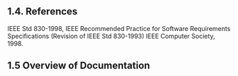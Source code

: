 ## 1.4. References
IEEE Std 830-1998, IEEE Recommended Practice for Software Requirements Specifications 
(Revision of IEEE Std 830-1993) IEEE Computer Society, 1998.

## 1.5 Overview of Documentation
